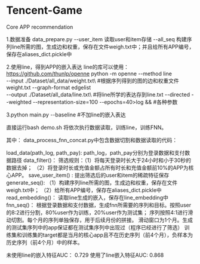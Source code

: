 # Tencent-Game
Core APP recommendation

1.数据准备
data_prepare.py 
--user_item 读取user和item存储
--all_seq   构建序列line所需的图，生成边和权重，保存在文件weigh.txt中；并且给所有APP编号，保存在aliases_dict.pickle中

2.使用line，得到APP的嵌入表达
line的库可以使用：https://github.com/thunlp/openne
python -m openne --method  line\
 --input ./Dataset/all_data/weight.txt\                #根据序列得到的图的边和权重文件weight.txt
 --graph-format edgelist \
 --output ./Dataset/all_data/line.txt\                 #将line所学的表达存到line.txt
 --directed --weighted --representation-size=100 --epochs=40>log &&            #各种参数

 
3.python main.py 
--baseline       #不加line的嵌入表达
 
直接运行bash demo.sh
将依次执行数据读取，训练line，训练FNN。



其中：
data_process_fnn_concat.py中包含数据切割和数据读取的代码：

load_data(path_log, path_pay):        path_log，path_pay分别为登录数据和支付数据路径
data_filter()：                       筛选规则：（1）将每天登录时长大于24小时和小于30秒的数据去掉；
                                                （2）将登录时长或充值金额占所有时长和充值金额前10%的APP为核心APP。
save_user_item() :                   提出筛选后的user和item的稀疏特征保存
generate_seq():                      （1）构建序列line所需的图，生成边和权重，保存在文件weigh.txt中；
                                     （2）给所有APP编号，保存在aliases_dict.pickle中
read_embedding()：                    读取line生成的嵌入，保存在line_embedding中
fnn_seq()：    根据登录数据和支付数据，生成fnn所需要的序列和目标。按照user的8:2进行分割，80%user作为训练，20%user作为测试集；
               序列按照4:1进行滑动切割。每个月的序列单独保存，用于后续月份的拼接。
	           滑动窗口为1个月。生成的测试集序列中的app保证都在测试集序列中出现过（程序已经进行了筛选）
               训练集和训练集的target都是当月的核心app且不在历史序列（前4个月），负样本为历史序列（前4个月）中的样本。
			   
未使用line的嵌入特征AUC：   0.729
使用了line嵌入特征AUC:      0.868
